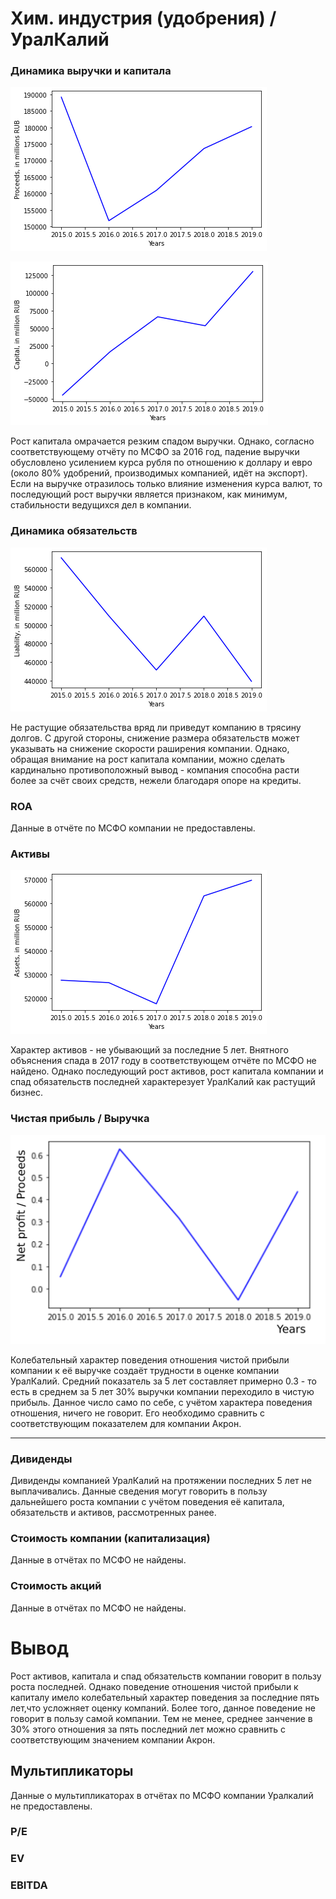 # Хим. индустрия (удобрения) / УралКалий

### Динамика выручки и капитала
![](../sources/UralPotassium/Ural_potassium_proceeds.png)

![](../sources/UralPotassium/Ural_potassium_capital.png)

Рост капитала омрачается резким спадом выручки. Однако, согласно соответствующему отчёту по МСФО за 2016 год, падение выручки обусловлено усилением курса рубля по отношению к доллару и евро (около 80% удобрений, производимых компанией, идёт на экспорт). Если на выручке отразилось только влияние изменения курса валют, то последующий рост выручки является признаком, как минимум, стабильности ведущихся дел в компании. 

### Динамика обязательств


![](../sources/UralPotassium/Ural_potassium_liability.png)

Не растущие обязательства вряд ли приведут компанию в трясину долгов. С другой стороны, снижение размера обязательств может указывать на снижение скорости раширения компании. Однако, обращая внимание на рост капитала компании, можно сделать кардинально противоположный вывод - компания способна расти более за счёт своих средств, нежели благодаря опоре на кредиты.

### ROA
Данные в отчёте по МСФО компании не предоставлены.
### Активы
![](../sources/UralPotassium/Ural_potassium_assets.png)

Характер активов - не убывающий за последние 5 лет. Внятного объяснения спада в 2017 году в соответствующем отчёте по МСФО не найдено. Однако последующий рост активов, рост капитала компании и спад обязательств последней характерезует УралКалий как растущий бизнес.

### Чистая прибыль / Выручка

![](../sources/UralPotassium/UralPotassium_net_profit_proceeds_ratio.png)

Колебательный характер поведения отношения чистой прибыли компании к её выручке создаёт трудности в оценке компании УралКалий. Средний показатель за 5 лет составляет примерно 0.3 - то есть в среднем  за 5 лет 30% выручки компании переходило в чистую прибыль. Данное число само по себе, с учётом характера поведения отношения, ничего не говорит. Его необходимо сравнить с соответствующим показателем для компании Акрон.
________

### Дивиденды
Дивиденды компанией УралКалий на протяжении последних 5 лет не выплачивались. Данные сведения могут говорить в пользу дальнейшего роста компании с учётом поведения её капитала, обязательств и активов, рассмотренных ранее.

### Стоимость компании (капитализация)

Данные в отчётах по МСФО не найдены.

### Стоимость акций

Данные в отчётах по МСФО не найдены.

# Вывод

Рост активов, капитала и спад обязательств компании говорит в пользу роста последней. Однако поведение отношения чистой прибыли к капиталу имело колебательный характер поведения за последние пять лет,что усложняет оценку компаний. Более того, данное поведение не говорит в пользу самой компании. Тем не менее, среднее занчение в 30% этого отношения за пять последний лет можно сравнить с соответствующим значением компании Акрон.

## Мультипликаторы

Данные о мультипликаторах в отчётах по МСФО компании Уралкалий не предоставлены.

### P/E

### EV

### EBITDA
